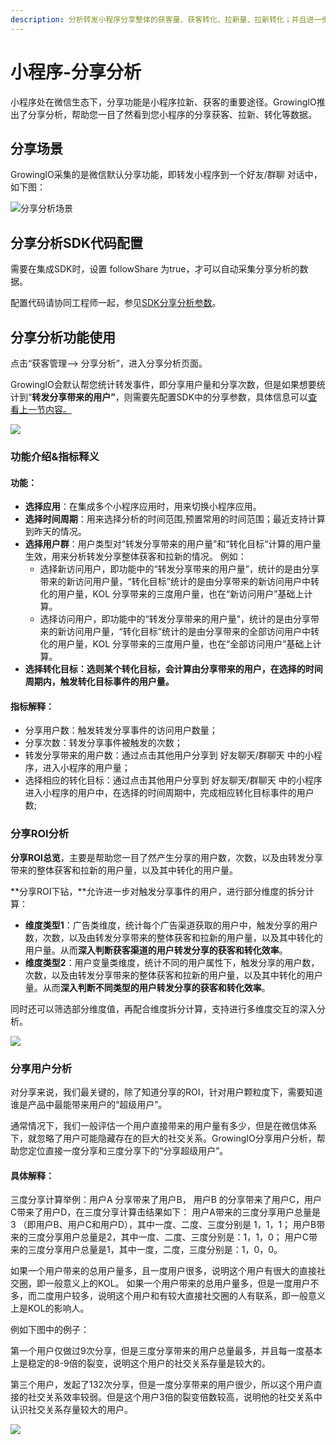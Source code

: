 ```yaml
---
description: 分析转发小程序分享整体的获客量、获客转化、拉新量、拉新转化；并且进一步挖掘分享的KOL
---
```


# 小程序-分享分析

小程序处在微信生态下，分享功能是小程序拉新、获客的重要途径。GrowingIO推出了分享分析，帮助您一目了然看到您小程序的分享获客、拉新、转化等数据。

## 分享场景 <a id="fen-xiang-chang-jing"></a>

GrowingIO采集的是微信默认分享功能，即转发小程序到一个好友/群聊 对话中，如下图：

![&#x5206;&#x4EAB;&#x5206;&#x6790;&#x573A;&#x666F;](https://blobscdn.gitbook.com/v0/b/gitbook-28427.appspot.com/o/assets%2F-LD4kKkCTHNxUGbu1QWO%2F-LMN1pZmp4u8Iq2L30mx%2F-LMNAfs1hCbCFNP5U30x%2Fimage.png?alt=media&token=0590b92f-017f-45b3-a048-612a11178cca)

## 分享分析SDK代码配置 <a id="fen-xiang-fen-xi-sdk-dai-ma-pei-zhi"></a>

需要在集成SDK时，设置 followShare 为true，才可以自动采集分享分析的数据。

配置代码请协同工程师一起，参见[SDK分享分析参数](../sdk-integration/xiao-cheng-xu-xiao-you-xi-yi-ji-nei-qian-ye-sdk/wei-xin-xiao-cheng-xu-sdk/mina-sdk/#sdk-fen-xiang-fen-xi-can-shu)。

## 分享分析功能使用 <a id="fen-xiang-fen-xi-gong-neng-shi-yong"></a>

点击“获客管理——&gt; 分享分析”，进入分享分析页面。

GrowingIO会默认帮您统计转发事件，即分享用户量和分享次数，但是如果想要统计到“**转发分享带来的用户”**，则需要先配置SDK中的分享参数，具体信息可以[查看上一节内容。](xiao-cheng-xu-fen-xiang-fen-xi.md#fen-xiang-fen-xi-sdk-dai-ma-pei-zhi)

![](https://blobscdn.gitbook.com/v0/b/gitbook-28427.appspot.com/o/assets%2F-LD4kKkCTHNxUGbu1QWO%2F-LMpSdtEh4eMNiVNv7Y6%2F-LMpSfykZzx7IehHdxX6%2Fimage.png?alt=media&token=c618205f-7830-4afb-8267-23c0de74d540)

### 功能介绍&指标释义 <a id="gong-neng-jie-shao-zhi-biao-shi-yi"></a>

#### 功能： <a id="gong-neng"></a>

* **选择应用**：在集成多个小程序应用时，用来切换小程序应用。
* **选择时间周期**：用来选择分析的时间范围,预置常用的时间范围；最近支持计算到昨天的情况。
* **选择用户群**：用户类型对“转发分享带来的用户量”和“转化目标“计算的用户量生效，用来分析转发分享整体获客和拉新的情况。 例如：
  * 选择新访问用户，即功能中的“转发分享带来的用户量”，统计的是由分享带来的新访问用户量，“转化目标”统计的是由分享带来的新访问用户中转化的用户量，KOL 分享带来的三度用户量，也在“新访问用户”基础上计算。
  * 选择访问用户，即功能中的“转发分享带来的用户量”，统计的是由分享带来的新访问用户量，“转化目标”统计的是由分享带来的全部访问用户中转化的用户量，KOL 分享带来的三度用户量，也在“全部访问用户”基础上计算。
* **选择转化目标：**选则某个转化目标，会计算由分享带来的用户，在选择的时间周期内，触发转化目标事件的**用户量。**

#### 指标解释： <a id="zhi-biao-jie-shi"></a>

* 分享用户数：触发转发分享事件的访问用户数量；
* 分享次数：转发分享事件被触发的次数；
* 转发分享带来的用户数：通过点击其他用户分享到 好友聊天/群聊天 中的小程序，进入小程序的用户量；
* 选择相应的转化目标：通过点击其他用户分享到 好友聊天/群聊天 中的小程序进入小程序的用户中，在选择的时间周期中，完成相应转化目标事件的用户数;

### 分享ROI分析 <a id="fen-xiang-roi-fen-xi"></a>

**分享ROI总览**，主要是帮助您一目了然产生分享的用户数，次数，以及由转发分享带来的整体获客和拉新的用户量，以及其中转化的用户量。

**分享ROI下钻，**允许进一步对触发分享事件的用户，进行部分维度的拆分计算：

* **维度类型1**：广告类维度，统计每个广告渠道获取的用户中，触发分享的用户数，次数，以及由转发分享带来的整体获客和拉新的用户量，以及其中转化的用户量。从而**深入判断获客渠道的用户转发分享的获客和转化效率**。
* **维度类型2**：用户变量类维度，统计不同的用户属性下，触发分享的用户数，次数，以及由转发分享带来的整体获客和拉新的用户量，以及其中转化的用户量。从而**深入判断不同类型的用户转发分享的获客和转化效率**。

同时还可以筛选部分维度值，再配合维度拆分计算，支持进行多维度交互的深入分析。

![](https://blobscdn.gitbook.com/v0/b/gitbook-28427.appspot.com/o/assets%2F-LD4kKkCTHNxUGbu1QWO%2F-LMpQWHXoAZUfApRCHHS%2F-LMpRSuPPOpEJwS_DG1X%2Fimage.png?alt=media&token=5181aa67-3310-46a3-9f8b-37b125671602)

### 分享用户分析 <a id="fen-xiang-yong-hu-fen-xi"></a>

对分享来说，我们最关键的，除了知道分享的ROI，针对用户颗粒度下，需要知道谁是产品中最能带来用户的“超级用户”。

通常情况下，我们一般评估一个用户直接带来的用户量有多少，但是在微信体系下，就忽略了用户可能隐藏存在的巨大的社交关系。GrowingIO分享用户分析，帮助您定位直接一度分享和三度分享下的“分享超级用户”。

#### 具体解释： <a id="ju-ti-jie-shi"></a>

三度分享计算举例：用户A 分享带来了用户B， 用户B 的分享带来了用户C，用户C带来了用户D，在三度分享计算击结果如下： 用户A带来的三度分享用户总量是 3 （即用户B、用户C和用户D），其中一度、二度、三度分别是 1，1，1； 用户B带来的三度分享用户总量是2，其中一度、二度、三度分别是：1，1，0； 用户C带来的三度分享用户总量是1，其中一度，二度，三度分别是：1，0，0。

如果一个用户带来的总用户量多，且一度用户很多，说明这个用户有很大的直接社交圈，即一般意义上的KOL。 如果一个用户带来的总用户量多，但是一度用户不多，而二度用户较多，说明这个用户和有较大直接社交圈的人有联系，即一般意义上是KOL的影响人。

例如下图中的例子：

第一个用户仅做过9次分享，但是三度分享带来的用户总量最多，并且每一度基本上是稳定的8-9倍的裂变，说明这个用户的社交关系存量是较大的。

第三个用户，发起了132次分享，但是一度分享带来的用户很少，所以这个用户直接的社交关系效率较弱。但是这个用户3倍的裂变倍数较高，说明他的社交关系中认识社交关系存量较大的用户。  


![](https://blobscdn.gitbook.com/v0/b/gitbook-28427.appspot.com/o/assets%2F-LD4kKkCTHNxUGbu1QWO%2F-LMavavGSzGs-7F-jyud%2F-LMb9JSGDtywU7CLQ5nn%2Fimage.png?alt=media&token=2b99a6e7-0545-4cd0-8782-b0717ec4b073)


